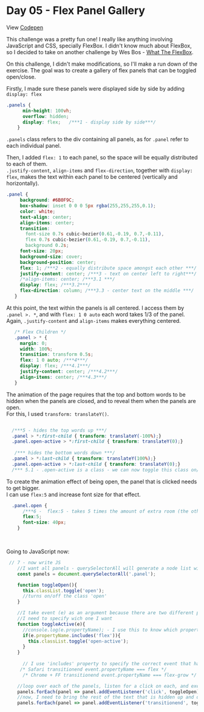 # Day 05 - Flex Panel Gallery

View [Codepen](https://codepen.io/hnbreyer/pen/BaKZoPz)

This challenge was a pretty fun one! I really like anything involving JavaScript and CSS, specially FlexBox.
I didn't know much about FlexBox, so I decided to take on another challenge by Wes Bos - [What The FlexBox](https://flexbox.io/).

On this challenge, I didn't make modifications, so I'll make a run down of the exercise.
The goal was to create a gallery of flex panels that can be toggled open/close.

Firstly, I made sure these panels were displayed side by side by adding ```display: flex```
```CSS
.panels {
      min-height: 100vh;
      overflow: hidden;
      display: flex;   /***1 - display side by side***/
    }
 ```
 
 ```.panels``` class refers to the div containing all panels, as for ```.panel``` refer to each individual panel.
 
 Then, I added ```flex: 1``` to each panel, so the space will be equally distributed to each of them. <br>
 ```.justify-content```, ```align-items``` and ```flex-direction```, together with ```display: flex```, makes the text within each panel to be centered (vertically and horizontally).
 
 
 ```CSS
 .panel {
      background: #6B0F9C;
      box-shadow: inset 0 0 0 5px rgba(255,255,255,0.1);
      color: white;
      text-align: center;
      align-items: center;
      transition:
        font-size 0.7s cubic-bezier(0.61,-0.19, 0.7,-0.11),
        flex 0.7s cubic-bezier(0.61,-0.19, 0.7,-0.11),
        background 0.2s;
      font-size: 20px;
      background-size: cover;
      background-position: center;
      flex: 1; /***2 - equally distribute space amongst each other ***/
      justify-content: center; /***3 - text on center left to right***/
      /*align-items: center; /***3.1 ***/
      display: flex; /***3.2***/
      flex-direction: column; /***3.3 - center text on the middle ***/
    }
 ```  
 
 At this point, the text within the panels is all centered.
 I access them by ```.panel >. *```, and with ```flex: 1 0 auto``` each word takes 1/3 of the panel.<br>
 Again,  ```.justify-content``` and ```align-items``` makes everything centered.
 
 ```CSS
    /* Flex Children */
    .panel > * {
      margin: 0;
      width: 100%;
      transition: transform 0.5s;
      flex: 1 0 auto; /***4***/
      display: flex; /***4.1***/
      justify-content: center; /***4.2***/
      align-items: center; /***4.3***/
    }
 ```
 
 The animation of the page requires that the top and bottom words to be hidden when the panels are closed, and to reveal them when the panels are open. <br>
  For this, I used ```transform: translateY()```.
  
  ```CSS
  
    /***5 - hides the top words up ***/
    .panel > *:first-child { transform: translateY(-100%);}
    .panel.open-active > *:first-child { transform: translateY(0);}
    
     /*** hides the bottom words down ***/
    .panel > *:last-child { transform: translateY(100%);}
    .panel.open-active > *:last-child { transform: translateY(0);}
    /*** 5.1 - .open-active is a class - we can now toggle this class on/off with JS***/
 ```
 
 To create the animation effect of being open, the panel that is clicked needs to get bigger.<br>
 I can use ```flex:5``` and increase font size for that effect.
 
```CSS
  .panel.open {
      /***6 -  flex:5 - takes 5 times the amount of extra room (the others have a flex of 1***/
      flex:5;
      font-size: 40px;
    }
```

<br>

Going to JavaScript now:

```javascript
 // 7 - now write JS
    //I want all panels - querySelectorAll will generate a node list with all .panel
    const panels = document.querySelectorAll('.panel');

    function toggleOpen(){
      this.classList.toggle('open');
      //turns on/off the class 'open'
    }

    //I take event (e) as an argument because there are two different properties being transitioned when I open the flexbox
    //I need to specify wich one I want
    function toggleActive(e){
      //console.log(e.propertyName); - I use this to know which properties are being transitioned
      if(e.propertyName.includes('flex')){
        this.classList.toggle('open-active');
      }
    }
      
      // I use 'includes' property to specify the correct event that has different names in each browser
     /* Safari transitionend event.propertyName === flex */
      /* Chrome + FF transitionend event.propertyName === flex-grow */

    //loop over each of the panels, listen for a click on each, and execute toggleOpen
    panels.forEach(panel => panel.addEventListener('click', toggleOpen));
    //now, I need to bring the rest of the text that is hidden up and down when the toggle is active
    panels.forEach(panel => panel.addEventListener('transitionend', toggleActive));   
 ```
 
